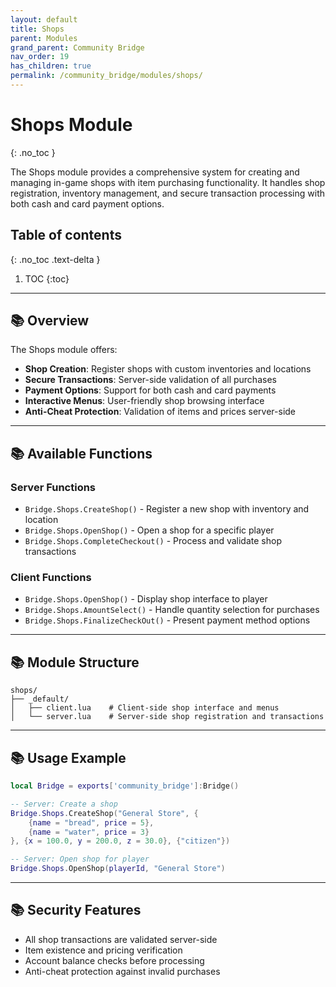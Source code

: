 ```yaml
---
layout: default
title: Shops
parent: Modules
grand_parent: Community Bridge
nav_order: 19
has_children: true
permalink: /community_bridge/modules/shops/
---
```


# Shops Module
{: .no_toc }

The Shops module provides a comprehensive system for creating and managing in-game shops with item purchasing functionality. It handles shop registration, inventory management, and secure transaction processing with both cash and card payment options.

## Table of contents
{: .no_toc .text-delta }

1. TOC
{:toc}

---

## 📚 Overview

The Shops module offers:

- **Shop Creation**: Register shops with custom inventories and locations
- **Secure Transactions**: Server-side validation of all purchases
- **Payment Options**: Support for both cash and card payments
- **Interactive Menus**: User-friendly shop browsing interface
- **Anti-Cheat Protection**: Validation of items and prices server-side

---

## 📚 Available Functions

### Server Functions
- `Bridge.Shops.CreateShop()` - Register a new shop with inventory and location
- `Bridge.Shops.OpenShop()` - Open a shop for a specific player
- `Bridge.Shops.CompleteCheckout()` - Process and validate shop transactions

### Client Functions
- `Bridge.Shops.OpenShop()` - Display shop interface to player
- `Bridge.Shops.AmountSelect()` - Handle quantity selection for purchases
- `Bridge.Shops.FinalizeCheckOut()` - Present payment method options

---

## 📚 Module Structure

```
shops/
├── _default/
│   ├── client.lua    # Client-side shop interface and menus
│   └── server.lua    # Server-side shop registration and transactions
```

---

## 📚 Usage Example

```lua
local Bridge = exports['community_bridge']:Bridge()

-- Server: Create a shop
Bridge.Shops.CreateShop("General Store", {
    {name = "bread", price = 5},
    {name = "water", price = 3}
}, {x = 100.0, y = 200.0, z = 30.0}, {"citizen"})

-- Server: Open shop for player
Bridge.Shops.OpenShop(playerId, "General Store")
```

---

## 📚 Security Features

- All shop transactions are validated server-side
- Item existence and pricing verification
- Account balance checks before processing
- Anti-cheat protection against invalid purchases
